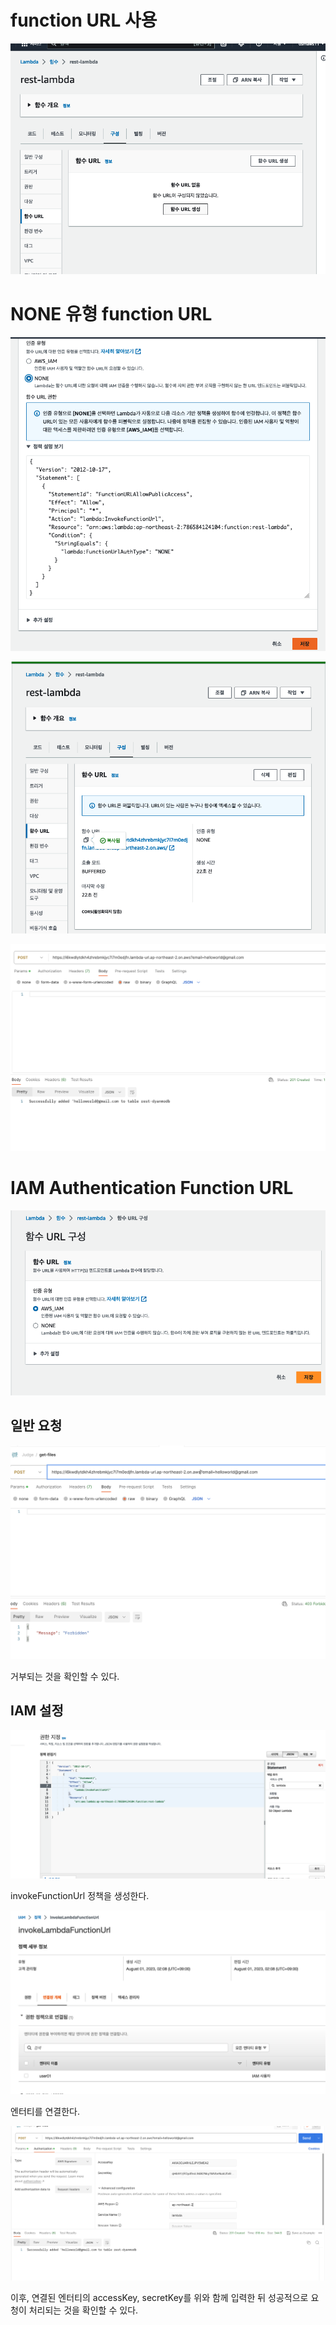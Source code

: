 # function URL 사용

![](<./image/스크린샷 2023-08-01 오전 1.49.36.png>)

# NONE 유형 function URL

![](<./image/스크린샷 2023-08-01 오전 1.50.21.png>)

![](<./image/스크린샷 2023-08-01 오전 1.50.51.png>)

![](<./image/스크린샷 2023-08-01 오전 1.50.46.png>)

# IAM Authentication Function URL

![](<./image/스크린샷 2023-08-01 오전 1.56.01.png>)

## 일반 요청

![](<./image/스크린샷 2023-08-01 오전 1.56.39.png>)

거부되는 것을 확인할 수 있다.

## IAM 설정

![](<./image/스크린샷 2023-08-01 오전 2.07.44.png>)

invokeFunctionUrl 정책을 생성한다.

![](<./image/스크린샷 2023-08-01 오전 2.08.43.png>)

엔터티를 연결한다.

![](<./image/스크린샷 2023-08-01 오전 2.09.41.png>)

이후, 연결된 엔터티의 accessKey, secretKey를 위와 함께 입력한 뒤 성공적으로 요청이 처리되는 것을 확인할 수 있다.